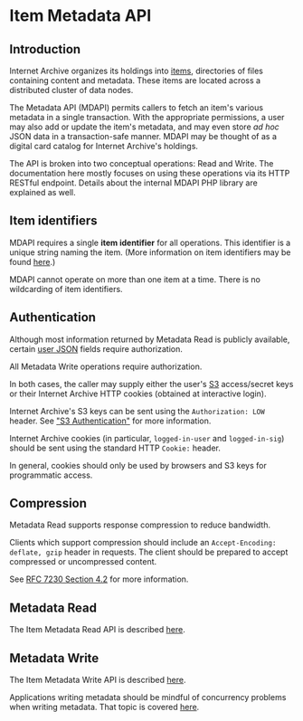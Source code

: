 # Item Metadata API

## Introduction

Internet Archive organizes its holdings into [items](items.html), directories of files containing content and metadata.  These items are located across a distributed cluster of data nodes.

The Metadata API (MDAPI) permits callers to fetch an item's various metadata in a single transaction.  With the appropriate permissions, a user may also add or update the item's metadata, and may even store *ad hoc* JSON data in a transaction-safe manner.  MDAPI may be thought of as a digital card catalog for Internet Archive's holdings.

The API is broken into two conceptual operations: Read and Write.  The documentation here mostly focuses on using these operations via its HTTP RESTful endpoint.  Details about the internal MDAPI PHP library are explained as well.

## Item identifiers

MDAPI requires a single **item identifier** for all operations.  This identifier is a unique string naming the item.  (More information on item identifiers may be found [here](items.html).)

MDAPI cannot operate on more than one item at a time.  There is no wildcarding of item identifiers.

## Authentication

Although most information returned by Metadata Read is publicly available, certain [user JSON](md-record.html#user-json-fields) fields require authorization.

All Metadata Write operations require authorization.

In both cases, the caller may supply either the user's [S3](ias3.html) access/secret keys or their Internet Archive HTTP cookies (obtained at interactive login).

Internet Archive's S3 keys can be sent using the `Authorization: LOW` header.  See ["S3 Authentication"](iarest.html#authentication) for more information.

Internet Archive cookies (in particular, `logged-in-user` and `logged-in-sig`) should be sent using the standard HTTP `Cookie:` header.

In general, cookies should only be used by browsers and S3 keys for programmatic access.

## Compression

Metadata Read supports response compression to reduce bandwidth.

Clients which support compression should include an `Accept-Encoding: deflate, gzip` header in requests.  The client should be prepared to accept compressed or uncompressed content.

See [RFC 7230 Section 4.2](https://tools.ietf.org/html/rfc7230#section-4.2) for more information.

## Metadata Read

The Item Metadata Read API is described [here](md-read.html).

## Metadata Write

The Item Metadata Write API is described [here](md-write.html).

Applications writing metadata should be mindful of concurrency problems when writing metadata.  That topic is covered [here](md-write-adv.html).
